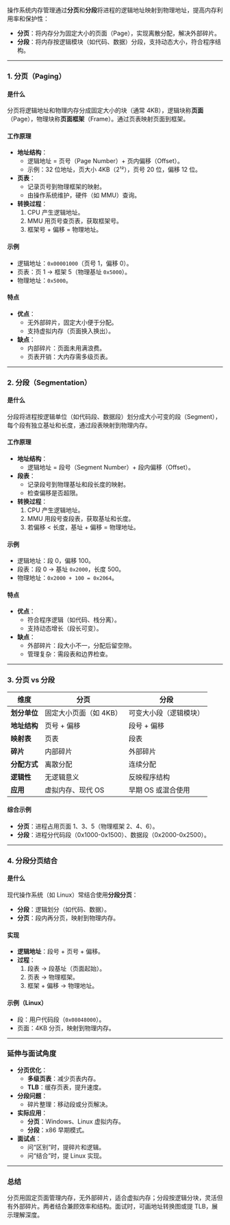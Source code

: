 
操作系统内存管理通过**分页**和**分段**将进程的逻辑地址映射到物理地址，提高内存利用率和保护性：
- **分页**：将内存分为固定大小的页面（Page），实现离散分配，解决外部碎片。
- **分段**：将内存按逻辑模块（如代码、数据）分段，支持动态大小，符合程序结构。

---

### 1. 分页（Paging）
#### 是什么
分页将逻辑地址和物理内存分成固定大小的块（通常 4KB），逻辑块称**页面**（Page），物理块称**页面框架**（Frame）。通过页表映射页面到框架。

#### 工作原理
- **地址结构**：
  - 逻辑地址 = 页号（Page Number）+ 页内偏移（Offset）。
  - 示例：32 位地址，页大小 4KB（2¹²），页号 20 位，偏移 12 位。
- **页表**：
  - 记录页号到物理框架的映射。
  - 由操作系统维护，硬件（如 MMU）查询。
- **转换过程**：
  1. CPU 产生逻辑地址。
  2. MMU 用页号查页表，获取框架号。
  3. 框架号 + 偏移 = 物理地址。

#### 示例
- 逻辑地址：`0x00001000`（页号 1，偏移 0）。
- 页表：页 1 -> 框架 5（物理基址 `0x5000`）。
- 物理地址：`0x5000`。

#### 特点
- **优点**：
  - 无外部碎片，固定大小便于分配。
  - 支持虚拟内存（页面换入换出）。
- **缺点**：
  - 内部碎片：页面未用满浪费。
  - 页表开销：大内存需多级页表。

---

### 2. 分段（Segmentation）
#### 是什么
分段将进程按逻辑单位（如代码段、数据段）划分成大小可变的段（Segment），每个段有独立基址和长度，通过段表映射到物理内存。

#### 工作原理
- **地址结构**：
  - 逻辑地址 = 段号（Segment Number）+ 段内偏移（Offset）。
- **段表**：
  - 记录段号到物理基址和段长度的映射。
  - 检查偏移是否超限。
- **转换过程**：
  1. CPU 产生逻辑地址。
  2. MMU 用段号查段表，获取基址和长度。
  3. 若偏移 < 长度，基址 + 偏移 = 物理地址。

#### 示例
- 逻辑地址：段 0，偏移 100。
- 段表：段 0 -> 基址 `0x2000`，长度 500。
- 物理地址：`0x2000 + 100 = 0x2064`。

#### 特点
- **优点**：
  - 符合程序逻辑（如代码、栈分离）。
  - 支持动态增长（段长可变）。
- **缺点**：
  - 外部碎片：段大小不一，分配后留空隙。
  - 管理复杂：需段表和边界检查。

---

### 3. 分页 vs 分段
| **维度**       | **分页**                  | **分段**                  |
|----------------|---------------------------|---------------------------|
| **划分单位**   | 固定大小页面（如 4KB）     | 可变大小段（逻辑模块）     |
| **地址结构**   | 页号 + 偏移               | 段号 + 偏移               |
| **映射表**     | 页表                     | 段表                     |
| **碎片**       | 内部碎片                 | 外部碎片                 |
| **分配方式**   | 离散分配                 | 连续分配                 |
| **逻辑性**     | 无逻辑意义               | 反映程序结构             |
| **应用**       | 虚拟内存、现代 OS         | 早期 OS 或混合使用        |

#### 综合示例
- **分页**：进程占用页面 1、3、5（物理框架 2、4、6）。
- **分段**：进程分代码段（0x1000-0x1500）、数据段（0x2000-0x2500）。

---

### 4. 分段分页结合
#### 是什么
现代操作系统（如 Linux）常结合使用**分段分页**：
- **分段**：逻辑划分（如代码、数据）。
- **分页**：段内再分页，映射到物理内存。

#### 实现
- **逻辑地址**：段号 + 页号 + 偏移。
- **过程**：
  1. 段表 -> 段基址（页面起始）。
  2. 页表 -> 物理框架。
  3. 框架 + 偏移 -> 物理地址。

#### 示例（Linux）
- 段：用户代码段（`0x08048000`）。
- 页面：4KB 分页，映射到物理内存。

---

### 延伸与面试角度
- **分页优化**：
  - **多级页表**：减少页表内存。
  - **TLB**：缓存页表，提升速度。
- **分段问题**：
  - 碎片整理：移动段或分页解决。
- **实际应用**：
  - **分页**：Windows、Linux 虚拟内存。
  - **分段**：x86 早期模式。
- **面试点**：
  - 问“区别”时，提碎片和逻辑。
  - 问“结合”时，提 Linux 实现。

---

### 总结
分页用固定页面管理内存，无外部碎片，适合虚拟内存；分段按逻辑分块，灵活但有外部碎片。两者结合兼顾效率和结构。面试时，可画地址转换图或提 TLB，展示理解深度。